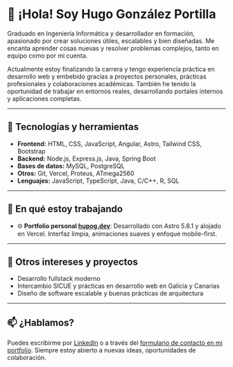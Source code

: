 # 👋 ¡Hola! Soy Hugo González Portilla

Graduado en Ingeniería Informática y desarrollador en formación, apasionado por crear soluciones útiles, escalables y bien diseñadas. Me encanta aprender cosas nuevas y resolver problemas complejos, tanto en equipo como por mi cuenta.

Actualmente estoy finalizando la carrera y tengo experiencia práctica en desarrollo web y embebido gracias a proyectos personales, prácticas profesionales y colaboraciones académicas. También he tenido la oportunidad de trabajar en entornos reales, desarrollando portales internos y aplicaciones completas.

---

## 🚀 Tecnologías y herramientas

- **Frontend:** HTML, CSS, JavaScript, Angular, Astro, Tailwind CSS, Bootstrap
- **Backend:** Node.js, Express.js, Java, Spring Boot  
- **Bases de datos:** MySQL, PostgreSQL  
- **Otros:** Git, Vercel, Proteus, ATmega2560  
- **Lenguajes:** JavaScript, TypeScript, Java, C/C++, R, SQL  

---

## 🧠 En qué estoy trabajando

- 🌐 **Portfolio personal [hupog.dev](https://hupog.dev)**: Desarrollado con Astro 5.8.1 y alojado en Vercel. Interfaz limpia, animaciones suaves y enfoque mobile-first.

---

## 📌 Otros intereses y proyectos

-  Desarrollo fullstack moderno
-  Intercambio SICUE y prácticas en desarrollo web en Galicia y Canarias  
-  Diseño de software escalable y buenas prácticas de arquitectura

---

## 📫 ¿Hablamos?

Puedes escribirme por [LinkedIn](https://linkedin.com/in/hugo-gonzález-portilla) o a través del [formulario de contacto en mi portfolio](https://hupog.dev). Siempre estoy abierto a nuevas ideas, oportunidades de colaboración.




